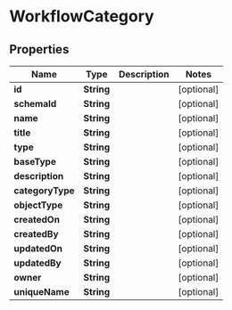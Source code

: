 

# WorkflowCategory


## Properties

Name | Type | Description | Notes
------------ | ------------- | ------------- | -------------
**id** | **String** |  |  [optional]
**schemaId** | **String** |  |  [optional]
**name** | **String** |  |  [optional]
**title** | **String** |  |  [optional]
**type** | **String** |  |  [optional]
**baseType** | **String** |  |  [optional]
**description** | **String** |  |  [optional]
**categoryType** | **String** |  |  [optional]
**objectType** | **String** |  |  [optional]
**createdOn** | **String** |  |  [optional]
**createdBy** | **String** |  |  [optional]
**updatedOn** | **String** |  |  [optional]
**updatedBy** | **String** |  |  [optional]
**owner** | **String** |  |  [optional]
**uniqueName** | **String** |  |  [optional]



